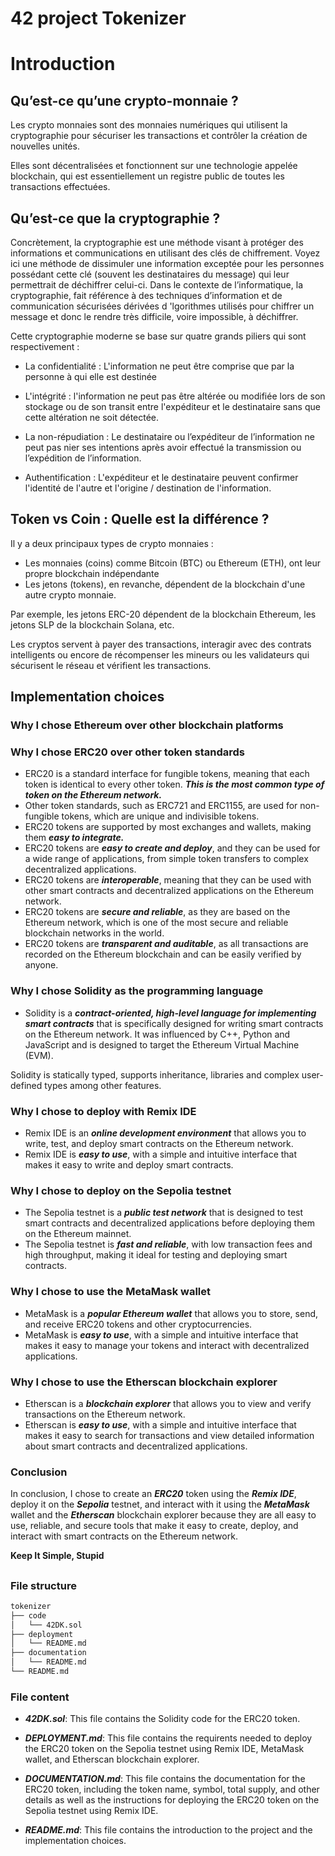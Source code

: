 # 42 project Tokenizer
# Introduction
## Qu’est-ce qu’une crypto-monnaie ?

Les crypto monnaies sont des monnaies numériques qui utilisent la cryptographie pour sécuriser les transactions et contrôler la création de nouvelles unités.

Elles sont décentralisées et fonctionnent sur une technologie appelée blockchain, qui est essentiellement un registre public de toutes les transactions effectuées.

## Qu’est-ce que la cryptographie ?

Concrètement, la cryptographie est une méthode visant à protéger des informations et communications en utilisant des clés de chiffrement. Voyez ici une méthode de dissimuler une information exceptée pour les personnes possédant cette clé (souvent les destinataires du message) qui leur permettrait de déchiffrer celui-ci. Dans le contexte de l’informatique, la cryptographie, fait référence à des techniques d’information et de communication sécurisées dérivées d 'lgorithmes utilisés pour chiffrer un message et donc le rendre très difficile, voire impossible, à déchiffrer.

Cette cryptographie moderne se base sur quatre grands piliers qui sont respectivement :

- La confidentialité : L'information ne peut être comprise que par la personne à qui elle est destinée

- L'intégrité : l'information ne peut pas être altérée ou modifiée lors de son stockage ou de son transit entre l'expéditeur et le destinataire sans que cette altération ne soit détectée.

- La non-répudiation : Le destinataire ou l’expéditeur de l’information ne peut pas nier ses intentions après avoir effectué la transmission ou l’expédition de l’information.

- Authentification : L'expéditeur et le destinataire peuvent confirmer l'identité de l'autre et l'origine / destination de l'information.

## Token vs Coin : Quelle est la différence ?

Il y a deux principaux types de crypto monnaies :
- Les monnaies (coins) comme Bitcoin (BTC) ou Ethereum (ETH), ont leur propre blockchain indépendante
- Les jetons (tokens), en revanche, dépendent de la blockchain d'une autre crypto monnaie.

Par exemple, les jetons ERC-20 dépendent de la blockchain Ethereum, les jetons SLP de la blockchain Solana, etc.

Les cryptos servent à payer des transactions, interagir avec des contrats intelligents ou encore de récompenser les mineurs ou les validateurs qui sécurisent le réseau et vérifient les transactions. 


###


## Implementation choices

### Why I chose Ethereum over other blockchain platforms



### Why I chose ERC20 over other token standards

-   ERC20 is a standard interface for fungible tokens, meaning that each token is identical to every other token. **_This is the most common type of token on the Ethereum network._**
-   Other token standards, such as ERC721 and ERC1155, are used for non-fungible tokens, which are unique and indivisible tokens.
-   ERC20 tokens are supported by most exchanges and wallets, making them **_easy to integrate._**
-   ERC20 tokens are **_easy to create and deploy_**, and they can be used for a wide range of applications, from simple token transfers to complex decentralized applications.
-   ERC20 tokens are **_interoperable_**, meaning that they can be used with other smart contracts and decentralized applications on the Ethereum network.
-   ERC20 tokens are **_secure and reliable_**, as they are based on the Ethereum network, which is one of the most secure and reliable blockchain networks in the world.
-   ERC20 tokens are **_transparent and auditable_**, as all transactions are recorded on the Ethereum blockchain and can be easily verified by anyone.

### Why I chose Solidity as the programming language

-   Solidity is a **_contract-oriented, high-level language for implementing smart contracts_** that is specifically designed for writing smart contracts on the Ethereum network. It was influenced by C++, Python and JavaScript and is designed to target the Ethereum Virtual Machine (EVM).

Solidity is statically typed, supports inheritance, libraries and complex user-defined types among other features.

### Why I chose to deploy with Remix IDE

-   Remix IDE is an **_online development environment_** that allows you to write, test, and deploy smart contracts on the Ethereum network.
-   Remix IDE is **_easy to use_**, with a simple and intuitive interface that makes it easy to write and deploy smart contracts.

### Why I chose to deploy on the Sepolia testnet

-   The Sepolia testnet is a **_public test network_** that is designed to test smart contracts and decentralized applications before deploying them on the Ethereum mainnet.
-   The Sepolia testnet is **_fast and reliable_**, with low transaction fees and high throughput, making it ideal for testing and deploying smart contracts.

### Why I chose to use the MetaMask wallet

-   MetaMask is a **_popular Ethereum wallet_** that allows you to store, send, and receive ERC20 tokens and other cryptocurrencies.
-   MetaMask is **_easy to use_**, with a simple and intuitive interface that makes it easy to manage your tokens and interact with decentralized applications.

### Why I chose to use the Etherscan blockchain explorer

-   Etherscan is a **_blockchain explorer_** that allows you to view and verify transactions on the Ethereum network.
-   Etherscan is **_easy to use_**, with a simple and intuitive interface that makes it easy to search for transactions and view detailed information about smart contracts and decentralized applications.

### Conclusion

In conclusion, I chose to create an **_ERC20_** token using the **_Remix IDE_**, deploy it on the **_Sepolia_** testnet, and interact with it using the **_MetaMask_** wallet and the **_Etherscan_** blockchain explorer because they are all easy to use, reliable, and secure tools that make it easy to create, deploy, and interact with smart contracts on the Ethereum network.

**Keep It Simple, Stupid**

##

### File structure

```bash
tokenizer
├── code
│   └── 42DK.sol
├── deployment
│   └── README.md
├── documentation
│   └── README.md
└── README.md
```

### File content

-   **_42DK.sol_**: This file contains the Solidity code for the ERC20 token.

-   **_DEPLOYMENT.md_**: This file contains the requirents needed to deploy the ERC20 token on the Sepolia testnet using Remix IDE, MetaMask wallet, and Etherscan blockchain explorer.

-   **_DOCUMENTATION.md_**: This file contains the documentation for the ERC20 token, including the token name, symbol, total supply, and other details as well as the instructions for deploying the ERC20 token on the Sepolia testnet using Remix IDE.

-   **_README.md_**: This file contains the introduction to the project and the implementation choices.
